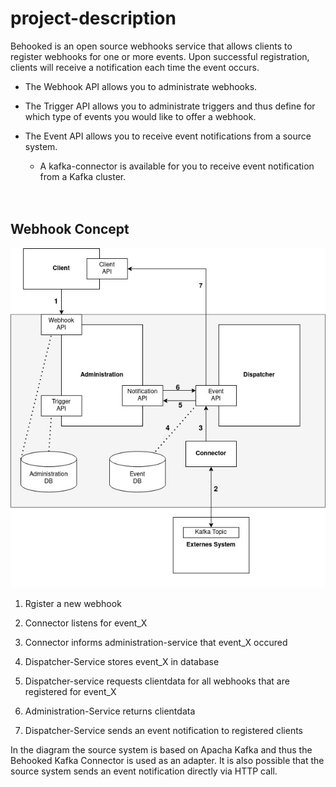 # project-description
Behooked is an open source webhooks service that allows clients to register webhooks for one or more events. Upon successful registration, clients will receive a notification each time the event occurs. 

- The Webhook API allows you to administrate webhooks. 

- The Trigger API allows you to administrate triggers and thus define for which type of events you would like to offer a webhook.

- The Event API allows you to receive event notifications from a source system.

  - A kafka-connector is available for you to receive event notification from a Kafka cluster.
  
  <br>
  <br>
## Webhook Concept

  <img src="/sw_architecture.jpg" alt="sw_architecture_behooked" title="Behooked's Software Architecture">
  
  
1. Rgister a new webhook

2. Connector listens for event_X

3. Connector informs administration-service that event_X occured

4. Dispatcher-Service stores event_X in database 

5. Dispatcher-service requests clientdata for all webhooks that are registered for event_X

6. Administration-Service returns clientdata

7. Dispatcher-Service sends an event notification to registered clients

In the diagram the source system is based on Apacha Kafka and thus the Behooked Kafka Connector is used as an adapter. It is also possible that the source system sends an event notification directly via HTTP call.


